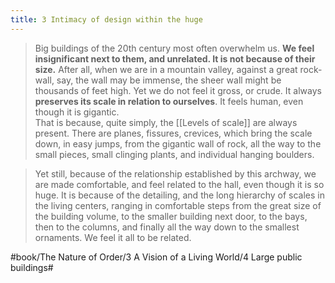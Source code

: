 ```yaml
---
title: 3 Intimacy of design within the huge
---
```


> Big buildings of the 20th century most often overwhelm us. **We feel insignificant next to them, and unrelated. It is not because of their size.** After all, when we are in a mountain valley, against a great rock-wall, say, the wall may be immense, the sheer wall might be thousands of feet high. Yet we do not feel it gross, or crude. It always **preserves its scale in relation to ourselves**. It feels human, even though it is gigantic.  
> That is because, quite simply, the [[Levels of scale]] are always present. There are planes, fissures, crevices, which bring the scale down, in easy jumps, from the gigantic wall of rock, all the way to the small pieces, small clinging plants, and individual hanging boulders.  

> Yet still, because of the relationship established by this archway, we are made comfortable, and feel related to the hall, even though it is so huge. It is because of the detailing, and the long hierarchy of scales in the living centers, ranging in comfortable steps from the great size of the building volume, to the smaller building next door, to the bays, then to the columns, and finally all the way down to the smallest ornaments. We feel it all to be related.  

#book/The Nature of Order/3 A Vision of a Living World/4 Large public buildings#